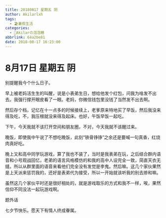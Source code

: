 ```yaml
---
title: 20180817 星期五 阴
author: Akilarlxh
tags:
  - 🏖️暑假生活
categories:
  - 🍬Akilarの泡泡糖
abbrlink: 64a2be81
date: 2018-08-17 16:23:00
---
```

# 8月17日 星期五 阴

别提醒我今个什么日子。

早上被老妈活生生的叫醒，说是小表弟生日，想给他发个红包，问我为啥发不出去。我强行撑开眼皮看了一眼。老妈，你微信钱包里没钱了当然发不出去啊。

然后存个档，记忆在十一点多的时候接续上，老爹原来特地买了早饭，然后我没来得及吃，不，我压根就没来得及起床。也好，午饭早饭一起吃。

下午，今天我就不该打开空间和朋友圈，不对，今天我就不该醒过来。

晚饭，即使我中午说了不想吃晚饭，此刻“铁骨铮铮”之余还是要喊一句真香，红烧肉真好吃。

晚上又和高中同学玩游戏，算了我也不装了，当时是我表弟在玩，之后结合群内语音和小号观战回忆，老弟的语言风格模仿的和我的高中人设完全一致，简直天衣无缝。所以从群里面的语音来看他们完全没有发觉是李鬼。然后嘛。这几个家伙果然是上天派来惩罚我的，还好是表弟代为接受，所以一开始就该听我的别去掺和嘛。

虽然这几个家伙平时还是很好相处的，就是游戏取乐的方式和我不一样，唉，果然信仰不同没法一起玩游戏啊。

题外话

七夕节快乐。愿天下有情人终成眷属。